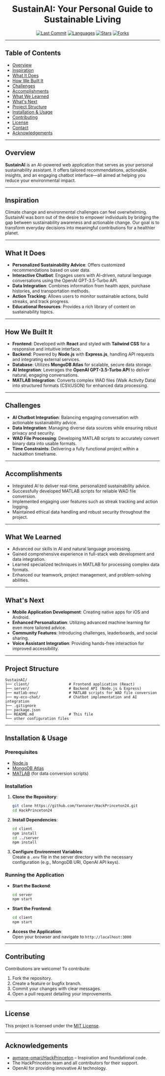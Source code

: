 
<div align="center">

# SustainAI: Your Personal Guide to Sustainable Living

[![Last Commit](https://img.shields.io/github/last-commit/Yannaner/HackPrinceton24?label=Last%20Commit)](https://github.com/Yannaner/HackPrinceton24/commits)
[![Languages](https://img.shields.io/github/languages/count/Yannaner/HackPrinceton24?label=Languages)](https://github.com/Yannaner/HackPrinceton24)
[![Stars](https://img.shields.io/github/stars/Yannaner/HackPrinceton24?label=Stars)](https://github.com/Yannaner/HackPrinceton24/stargazers)
[![Forks](https://img.shields.io/github/forks/Yannaner/HackPrinceton24?label=Forks)](https://github.com/Yannaner/HackPrinceton24/network)

</div>

---

## Table of Contents
- [Overview](#overview)
- [Inspiration](#inspiration)
- [What It Does](#what-it-does)
- [How We Built It](#how-we-built-it)
- [Challenges](#challenges)
- [Accomplishments](#accomplishments)
- [What We Learned](#what-we-learned)
- [What's Next](#whats-next)
- [Project Structure](#project-structure)
- [Installation & Usage](#installation--usage)
- [Contributing](#contributing)
- [License](#license)
- [Contact](#contact)
- [Acknowledgements](#acknowledgements)

---

## Overview

**SustainAI** is an AI-powered web application that serves as your personal sustainability assistant. It offers tailored recommendations, actionable insights, and an engaging chatbot interface—all aimed at helping you reduce your environmental impact.

---

## Inspiration

Climate change and environmental challenges can feel overwhelming. SustainAI was born out of the desire to empower individuals by bridging the gap between sustainability awareness and actionable change. Our goal is to transform everyday decisions into meaningful contributions for a healthier planet.

---

## What It Does

- **Personalized Sustainability Advice**: Offers customized recommendations based on user data.
- **Interactive Chatbot**: Engages users with AI-driven, natural language conversations using the OpenAI GPT-3.5-Turbo API.
- **Data Integration**: Combines information from health apps, purchase histories, and transportation methods.
- **Action Tracking**: Allows users to monitor sustainable actions, build streaks, and track progress.
- **Educational Resources**: Provides a rich library of content on sustainability topics.

---

## How We Built It

- **Frontend**: Developed with **React** and styled with **Tailwind CSS** for a responsive and intuitive interface.
- **Backend**: Powered by **Node.js** with **Express.js**, handling API requests and integrating external services.
- **Database**: Utilizes **MongoDB Atlas** for scalable, secure data storage.
- **AI Integration**: Leverages the **OpenAI GPT-3.5-Turbo API** to deliver natural, engaging conversations.
- **MATLAB Integration**: Converts complex WAD files (Walk Activity Data) into structured formats (CSV/JSON) for enhanced data processing.

---

## Challenges

- **AI Chatbot Integration**: Balancing engaging conversation with actionable sustainability advice.
- **Data Integration**: Managing diverse data sources while ensuring robust privacy and security.
- **WAD File Processing**: Developing MATLAB scripts to accurately convert binary data into usable formats.
- **Time Constraints**: Delivering a fully functional project within a hackathon timeframe.

---

## Accomplishments

- Integrated AI to deliver real-time, personalized sustainability advice.
- Successfully developed MATLAB scripts for reliable WAD file conversion.
- Implemented engaging user features such as streak tracking and action logging.
- Maintained ethical data handling and robust security throughout the project.

---

## What We Learned

- Advanced our skills in AI and natural language processing.
- Gained comprehensive experience in full-stack web development and data integration.
- Learned specialized techniques in MATLAB for processing complex data formats.
- Enhanced our teamwork, project management, and problem-solving abilities.

---

## What's Next

- **Mobile Application Development**: Creating native apps for iOS and Android.
- **Enhanced Personalization**: Utilizing advanced machine learning for even more tailored advice.
- **Community Features**: Introducing challenges, leaderboards, and social sharing.
- **Voice Assistant Integration**: Providing hands-free interaction for improved accessibility.

---

## Project Structure

```
SustainAI/
├── client/                  # Frontend application (React)
├── server/                  # Backend API (Node.js & Express)
├── matlab-env/              # MATLAB scripts for WAD file conversion
├── my-eco-chat/             # Chatbot implementation and AI integration
├── .gitignore
├── package.json
├── README.md                # This file
└── other configuration files
```

---

## Installation & Usage

### Prerequisites
- [Node.js](https://nodejs.org/)
- [MongoDB Atlas](https://www.mongodb.com/cloud/atlas)
- [MATLAB](https://www.mathworks.com/products/matlab.html) (for data conversion scripts)

### Installation
1. **Clone the Repository**:
   ```bash
   git clone https://github.com/Yannaner/HackPrinceton24.git
   cd HackPrinceton24
   ```
2. **Install Dependencies**:
   ```bash
   cd client
   npm install
   cd ../server
   npm install
   ```
3. **Configure Environment Variables**:  
   Create a `.env` file in the server directory with the necessary configuration (e.g., MongoDB URI, OpenAI API keys).

### Running the Application
- **Start the Backend**:
  ```bash
  cd server
  npm start
  ```
- **Start the Frontend**:
  ```bash
  cd client
  npm start
  ```
- **Access the Application**:  
  Open your browser and navigate to `http://localhost:3000`

---

## Contributing

Contributions are welcome! To contribute:
1. Fork the repository.
2. Create a feature or bugfix branch.
3. Commit your changes with clear messages.
4. Open a pull request detailing your improvements.

---

## License

This project is licensed under the [MIT License](LICENSE).

---


## Acknowledgements

- [aymane-omari/HackPrinceton](https://github.com/aymane-omari/HackPrinceton) – Inspiration and foundational code.
- The HackPrinceton team and all contributors for their support.
- OpenAI for providing innovative AI technology.
```

